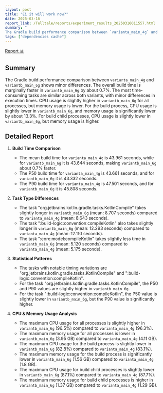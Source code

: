```yaml
---
layout: post
title: "Ei it will work now?"
date: 2025-03-16
report_link: /Telltale/reports/experiment_results_20250316011557.html
summary: " 
The Gradle build performance comparison between `varianta_main_4g` and `variantb_main_6g` shows minor differences. The overall build time is marginally faster in `variantb_main_6g` by about 0.7%. The most time-consuming tasks are similar across both variants, with minor differences in execution times. CPU usage is slightly higher in `variantb_main_6g` for all processes, but memory usage is lower. For the build process, CPU usage is slightly lower in `variantb_main_6g`, and memory usage is significantly lower by about 13.3%. For build child processes, CPU usage is slightly lower in `variantb_main_6g`, but memory usage is higher."
tags: ["dependencies cache"]
---
```

[Report 📊](../../reports/experiment_results_20250316011557.html)
## Summary
The Gradle build performance comparison between `varianta_main_4g` and `variantb_main_6g` shows minor differences. The overall build time is marginally faster in `variantb_main_6g` by about 0.7%. The most time-consuming tasks are similar across both variants, with minor differences in execution times. CPU usage is slightly higher in `variantb_main_6g` for all processes, but memory usage is lower. For the build process, CPU usage is slightly lower in `variantb_main_6g`, and memory usage is significantly lower by about 13.3%. For build child processes, CPU usage is slightly lower in `variantb_main_6g`, but memory usage is higher.

## Detailed Report

1. **Build Time Comparison**
   - The mean build time for `varianta_main_4g` is 43.961 seconds, while for `variantb_main_6g` it is 43.644 seconds, making `variantb_main_6g` about 0.7% faster.
   - The P50 build time for `varianta_main_4g` is 43.661 seconds, and for `variantb_main_6g` it is 43.332 seconds.
   - The P90 build time for `varianta_main_4g` is 47.501 seconds, and for `variantb_main_6g` it is 45.808 seconds.

2. **Task Type Differences**
   - The task "org.jetbrains.kotlin.gradle.tasks.KotlinCompile" takes slightly longer in `variantb_main_6g` (mean: 8.707 seconds) compared to `varianta_main_4g` (mean: 8.643 seconds).
   - The task ":build-logic:convention:compileKotlin" also takes slightly longer in `variantb_main_6g` (mean: 12.293 seconds) compared to `varianta_main_4g` (mean: 12.110 seconds).
   - The task ":core:model:compileKotlin" takes slightly less time in `variantb_main_6g` (mean: 5.120 seconds) compared to `varianta_main_4g` (mean: 5.175 seconds).

3. **Statistical Patterns**
   - The tasks with notable timing variations are "org.jetbrains.kotlin.gradle.tasks.KotlinCompile" and ":build-logic:convention:compileKotlin".
   - For the task "org.jetbrains.kotlin.gradle.tasks.KotlinCompile", the P50 and P90 values are slightly higher in `variantb_main_6g`.
   - For the task ":build-logic:convention:compileKotlin", the P50 value is slightly lower in `variantb_main_6g`, but the P90 value is significantly higher.

4. **CPU & Memory Usage Analysis**
   - The maximum CPU usage for all processes is slightly higher in `variantb_main_6g` (96.5%) compared to `varianta_main_4g` (96.3%).
   - The maximum memory usage for all processes is lower in `variantb_main_6g` (3.95 GB) compared to `varianta_main_4g` (4.11 GB).
   - The maximum CPU usage for the build process is slightly lower in `variantb_main_6g` (82.8%) compared to `varianta_main_4g` (83.1%).
   - The maximum memory usage for the build process is significantly lower in `variantb_main_6g` (1.56 GB) compared to `varianta_main_4g` (1.8 GB).
   - The maximum CPU usage for build child processes is slightly lower in `variantb_main_6g` (87.1%) compared to `varianta_main_4g` (87.7%).
   - The maximum memory usage for build child processes is higher in `variantb_main_6g` (1.37 GB) compared to `varianta_main_4g` (1.29 GB).
